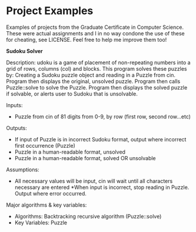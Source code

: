 # Project Examples
Examples of projects from the Graduate Certificate in Computer Science. 
These were actual assignments and I in no way condone the use of these 
for cheating, see LICENSE. Feel free to help me improve them too!

**Sudoku Solver**

Description:
udoku is a game of placement of non-repeating numbers into a grid of rows,
columns (col) and blocks. This program solves these puzzles by:
Creating a Sudoku puzzle object and reading in a Puzzle from cin. Program then
displays the original, unsolved puzzle. Program then calls Puzzle::solve
to solve the Puzzle. Program then displays the solved puzzle if solvable,
or alerts user to Sudoku that is unsolvable.

Inputs: 
* Puzzle from cin of 81 digits from 0-9, by row (first row, second row...etc)

Outputs:
* If input of Puzzle is in incorrect Sudoku format, output where incorrect 
  first occurrence (Puzzle)
* Puzzle in a human-readable format, unsolved
* Puzzle in a human-readable format, solved OR unsolvable

Assumptions:
* All necessary values will be input, cin will wait until all characters
  necessary are entered
*When input is incorrect, stop reading in Puzzle. Output where error 
  occurred.

Major algorithms & key variables:
* Algorithms: Backtracking recursive algorithm (Puzzle::solve)
* Key Variables: Puzzle
